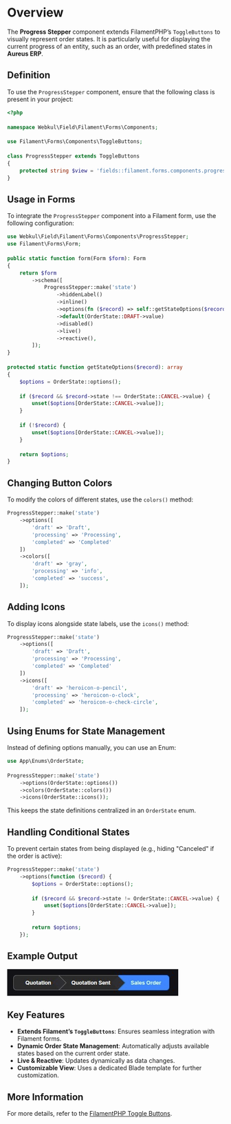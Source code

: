 # **Overview**

The **Progress Stepper** component extends FilamentPHP’s `ToggleButtons` to visually represent order states. It is particularly useful for displaying the current progress of an entity, such as an order, with predefined states in **Aureus ERP**.

## **Definition**

To use the `ProgressStepper` component, ensure that the following class is present in your project:

```php
<?php

namespace Webkul\Field\Filament\Forms\Components;

use Filament\Forms\Components\ToggleButtons;

class ProgressStepper extends ToggleButtons
{
    protected string $view = 'fields::filament.forms.components.progress-stepper.index';
}
```

## **Usage in Forms**

To integrate the `ProgressStepper` component into a Filament form, use the following configuration:

```php
use Webkul\Field\Filament\Forms\Components\ProgressStepper;
use Filament\Forms\Form;

public static function form(Form $form): Form
{
    return $form
        ->schema([
            ProgressStepper::make('state')
                ->hiddenLabel()
                ->inline()
                ->options(fn ($record) => self::getStateOptions($record))
                ->default(OrderState::DRAFT->value)
                ->disabled()
                ->live()
                ->reactive(),
        ]);
}

protected static function getStateOptions($record): array
{
    $options = OrderState::options();

    if ($record && $record->state !== OrderState::CANCEL->value) {
        unset($options[OrderState::CANCEL->value]);
    }

    if (!$record) {
        unset($options[OrderState::CANCEL->value]);
    }

    return $options;
}
```

## **Changing Button Colors**

To modify the colors of different states, use the `colors()` method:

```php
ProgressStepper::make('state')
    ->options([
        'draft' => 'Draft',
        'processing' => 'Processing',
        'completed' => 'Completed'
    ])
    ->colors([
        'draft' => 'gray',
        'processing' => 'info',
        'completed' => 'success',
    ]);
```

## **Adding Icons**

To display icons alongside state labels, use the `icons()` method:

```php
ProgressStepper::make('state')
    ->options([
        'draft' => 'Draft',
        'processing' => 'Processing',
        'completed' => 'Completed'
    ])
    ->icons([
        'draft' => 'heroicon-o-pencil',
        'processing' => 'heroicon-o-clock',
        'completed' => 'heroicon-o-check-circle',
    ]);
```

## **Using Enums for State Management**

Instead of defining options manually, you can use an Enum:

```php
use App\Enums\OrderState;

ProgressStepper::make('state')
    ->options(OrderState::options())
    ->colors(OrderState::colors())
    ->icons(OrderState::icons());
```

This keeps the state definitions centralized in an `OrderState` enum.

## **Handling Conditional States**

To prevent certain states from being displayed (e.g., hiding "Canceled" if the order is active):

```php
ProgressStepper::make('state')
    ->options(function ($record) {
        $options = OrderState::options();

        if ($record && $record->state != OrderState::CANCEL->value) {
            unset($options[OrderState::CANCEL->value]);
        }

        return $options;
    });
```

## **Example Output**

![Progress Stepper](./images/progress-stepper.png)

## **Key Features**

- **Extends Filament’s `ToggleButtons`**: Ensures seamless integration with Filament forms.
- **Dynamic Order State Management**: Automatically adjusts available states based on the current order state.
- **Live & Reactive**: Updates dynamically as data changes.
- **Customizable View**: Uses a dedicated Blade template for further customization.

## More Information

For more details, refer to the [FilamentPHP Toggle Buttons](https://filamentphp.com/docs/3.x/forms/fields/toggle-buttons).
